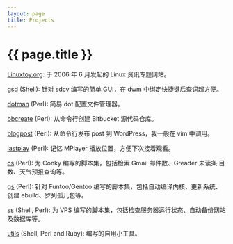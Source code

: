 ```yaml
---
layout: page
title: Projects
---
```


# {{ page.title }}

[Linuxtoy.org][l]: 于 2006 年 6 月发起的 Linux 资讯专题网站。

[gsd][g] (Shell): 针对 sdcv 编写的简单 GUI，在 dwm 中绑定快捷键后查词超方便。

[dotman][d] (Perl): 简易 dot 配置文件管理器。

[bbcreate][b] (Perl): 从命令行创建 Bitbucket 源代码仓库。

[blogpost][p] (Perl): 从命令行发布 post 到 WordPress，我一般在 vim 中调用。

[lastplay][a] (Perl): 记忆 MPlayer 播放位置，方便下次接着观看。

[cs][c] (Perl): 为 Conky 编写的脚本集，包括检索 Gmail 邮件数、Greader 未读条
目数、天气预报查询等。

[gs][s] (Perl): 针对 Funtoo/Gentoo 编写的脚本集，包括自动编译内核、更新系统、创建
ebuild、罗列孤儿包等。

[ss][v] (Shell, Perl): 为 VPS 编写的脚本集，包括检查服务器运行状态、自动备份网站及数据库等。

[utils][u] (Shell, Perl and Ruby): 编写的自用小工具。

[l]: http://linuxtoy.org
[g]: https://bitbucket.org/xuxiaodong/gsd/
[d]: https://bitbucket.org/xuxiaodong/dotman/
[b]: https://bitbucket.org/xuxiaodong/bbcreate/
[p]: https://bitbucket.org/xuxiaodong/blogpost/
[a]: https://bitbucket.org/xuxiaodong/lastplay/
[c]: https://bitbucket.org/xuxiaodong/cs/
[s]: https://bitbucket.org/xuxiaodong/gs/
[v]: https://bitbucket.org/xuxiaodong/ss/
[u]: https://bitbucket.org/xuxiaodong/utils/
